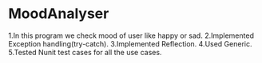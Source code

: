 # MoodAnalyser
1.In this program we check mood of user like happy or sad.
2.Implemented Exception handling(try-catch).
3.Implemented Reflection.
4.Used Generic.
5.Tested Nunit test cases for all the use cases.
